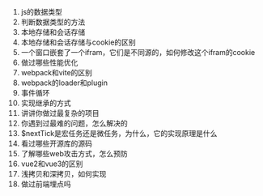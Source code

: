 1. js的数据类型
2. 判断数据类型的方法
3. 本地存储和会话存储
4. 本地存储和会话存储与cookie的区别
5. 一个窗口嵌套了一个ifram，它们是不同源的，如何修改这个ifram的cookie
6. 做过哪些性能优化
7. webpack和vite的区别
8. webpack的loader和plugin
9. 事件循环
10. 实现继承的方式
11. 讲讲你做过最复杂的项目
12. 你遇到过最难的问题，怎么解决的
13. $nextTick是宏任务还是微任务，为什么，它的实现原理是什么
14. 看过哪些开源库的源码
15. 了解哪些web攻击方式，怎么预防
16. vue2和vue3的区别
17. 浅拷贝和深拷贝，如何实现
18. 做过前端埋点吗